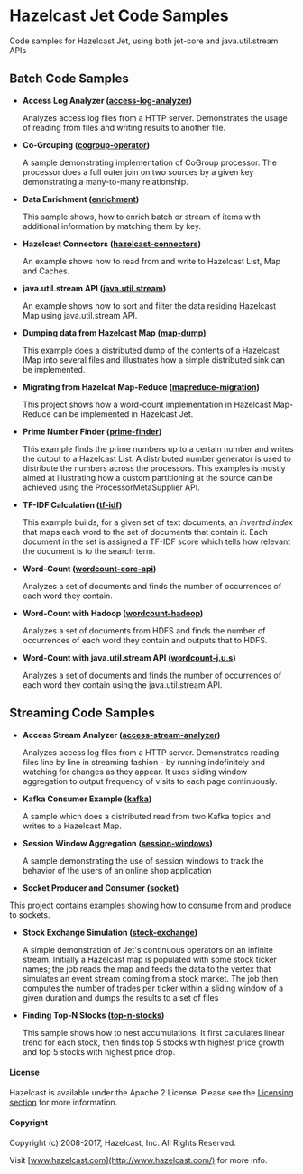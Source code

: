 # Hazelcast Jet Code Samples

Code samples for Hazelcast Jet, using both jet-core and java.util.stream APIs


## Batch Code Samples

- **Access Log Analyzer ([access-log-analyzer](https://github.com/hazelcast/hazelcast-jet-code-samples/tree/0.4-maintenance/batch/access-log-analyzer))**

  Analyzes access log files from a HTTP server. Demonstrates the usage of reading from files and writing results to another file.

- **Co-Grouping ([cogroup-operator](https://github.com/hazelcast/hazelcast-jet-code-samples/tree/0.4-maintenance/batch/cogroup-operator))**

  A sample demonstrating implementation of CoGroup processor. The processor
  does a full outer join on two sources by a given key demonstrating a
  many-to-many relationship.
  	
- **Data Enrichment ([enrichment](https://github.com/hazelcast/hazelcast-jet-code-samples/tree/0.4-maintenance/batch/enrichment))** 

	This sample shows, how to enrich batch or stream of items with additional
   information by matching them by key. 
	
- **Hazelcast Connectors ([hazelcast-connectors](https://github.com/hazelcast/hazelcast-jet-code-samples/tree/0.4-maintenance/batch/hazelcast-connectors))**

	An example shows how to read from and write to Hazelcast List, Map and Caches.
	
- **java.util.stream API ([java.util.stream](https://github.com/hazelcast/hazelcast-jet-code-samples/tree/0.4-maintenance/batch/java.util.stream))**   

	An example shows how to sort and filter the data residing Hazelcast Map using java.util.stream API. 
	
- **Dumping data from Hazelcast Map ([map-dump](https://github.com/hazelcast/hazelcast-jet-code-samples/tree/0.4-maintenance/batch/map-dump))**   

	 This example does a distributed dump of the contents of a Hazelcast IMap
   into several files and illustrates how a simple distributed
   sink can be implemented.
	
- **Migrating from Hazelcat Map-Reduce ([mapreduce-migration](https://github.com/hazelcast/hazelcast-jet-code-samples/tree/0.4-maintenance/batch/mapreduce-migration))**  

	This project shows how a word-count implementation in Hazelcast Map-Reduce can be implemented in Hazelcast Jet.
	
- **Prime Number Finder ([prime-finder](https://github.com/hazelcast/hazelcast-jet-code-samples/tree/0.4-maintenance/batch/prime-finder))** 

	This example finds the prime numbers up to a certain number and writes
   the output to a Hazelcast List. A distributed number generator is
   used to distribute the numbers across the processors. This examples is
   mostly aimed at illustrating how a custom partitioning at the source can
   be achieved using the ProcessorMetaSupplier API.
	
- **TF-IDF Calculation ([tf-idf](https://github.com/hazelcast/hazelcast-jet-code-samples/tree/0.4-maintenance/batch/tf-idf))** 

	This example builds, for a given set of text documents, an <em>inverted index</em> that
   maps each word to the set of documents that contain it. Each document in
   the set is assigned a TF-IDF score which tells how relevant the document
   is to the search term.
	
- **Word-Count ([wordcount-core-api](https://github.com/hazelcast/hazelcast-jet-code-samples/tree/0.4-maintenance/batch/wordcount-core-api))**

	Analyzes a set of documents and finds the number of occurrences of each word they contain.
	
- **Word-Count with Hadoop ([wordcount-hadoop](https://github.com/hazelcast/hazelcast-jet-code-samples/tree/0.4-maintenance/batch/wordcount-hadoop))**

	Analyzes a set of documents from HDFS and finds the number of occurrences of each word they contain and outputs that to HDFS.

	
- **Word-Count with java.util.stream API ([wordcount-j.u.s](https://github.com/hazelcast/hazelcast-jet-code-samples/tree/0.4-maintenance/batch/wordcount-j.u.s))**

	Analyzes a set of documents and finds the number of occurrences of each word they contain using the java.util.stream API.

	
	

## Streaming Code Samples


- **Access Stream Analyzer ([access-stream-analyzer](https://github.com/hazelcast/hazelcast-jet-code-samples/tree/0.4-maintenance/streaming/access-stream-analyzer))**

	 Analyzes access log files from a HTTP server. Demonstrates reading files line by
 line in streaming fashion - by running indefinitely and watching for changes as they appear. It uses sliding window aggregation to output frequency of visits to each page continuously.

	
- **Kafka Consumer Example ([kafka](https://github.com/hazelcast/hazelcast-jet-code-samples/tree/0.4-maintenance/streaming/kafka))**

	A sample which does a distributed read from two Kafka topics and writes to a Hazelcast Map.

- **Session Window Aggregation ([session-windows](https://github.com/hazelcast/hazelcast-jet-code-samples/tree/0.4-maintenance/streaming/session-windows))**

  A sample demonstrating the use of session windows to track the behavior of the users of an online shop application
  
- **Socket Producer and Consumer ([socket](https://github.com/hazelcast/hazelcast-jet-code-samples/tree/0.4-maintenance/streaming/socket))**

 This project contains examples showing how to consume from and produce to sockets.
	
- **Stock Exchange Simulation ([stock-exchange](https://github.com/hazelcast/hazelcast-jet-code-samples/tree/0.4-maintenance/streaming/stock-exchange))**

	A simple demonstration of Jet's continuous operators on an infinite stream. Initially a Hazelcast map is populated with some stock ticker names; the job reads the map and feeds the data to the vertex that simulates an event stream coming from a stock market. The job then computes the number of trades per ticker within a sliding window of a given duration and dumps the results to a set of files
	
- **Finding Top-N Stocks ([top-n-stocks](https://github.com/hazelcast/hazelcast-jet-code-samples/tree/0.4-maintenance/streaming/top-n-stocks))**

	This sample shows how to nest accumulations. It first calculates linear trend for each stock, then finds top 5 stocks with highest price growth and top 5 stocks with highest price drop.
	

#### License

Hazelcast is available under the Apache 2 License. Please see the [Licensing section](http://docs.hazelcast.org/docs/latest-dev/manual/html-single/index.html#licensing) for more information.

#### Copyright

Copyright (c) 2008-2017, Hazelcast, Inc. All Rights Reserved.

Visit [www.hazelcast.com](http://www.hazelcast.com/) for more info.
